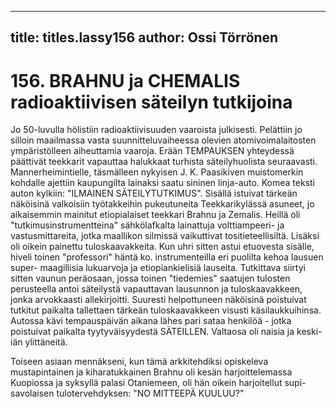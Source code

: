 
---

title: titles.lassy156
author: Ossi Törrönen
---


    
# 156. BRAHNU ja CHEMALIS radioaktiivisen säteilyn tutkijoina 
Jo 50-luvulla hölistiin radioaktiivisuuden vaaroista julkisesti. Pelättiin jo silloin maailmassa vasta suunnitteluvaiheessa 
olevien atomivoimalaitosten ympäristölleen aiheuttamia vaaroja. Erään TEMPAUKSEN yhteydessä päättivät teekkarit 
vapauttaa halukkaat turhista säteilyhuolista seuraavasti. Mannerheimintielle, täsmälleen nykyisen J. K. Paasikiven 
muistomerkin kohdalle ajettiin kaupungilta lainaksi saatu sininen linja-auto. Komea teksti auton kylkiin: "ILMAINEN 
SÄTEILYTUTKIMUS". Sisällä istuivat tärkeän näköisinä valkoisiin työtakkeihin pukeutuneita Teekkarikylässä 
asuneet, jo aikaisemmin mainitut etiopialaiset teekkari Brahnu ja Zemalis. Heillä oli "tutkimusinstrumentteina" 
sähkölafkalta lainattuja volttiampeeri- ja vastusmittareita, jotka maallikon silmissä vaikuttivat tositieteellisiltä. Lisäksi 
oli oikein painettu tuloskaavakkeita. Kun uhri sitten astui etuovesta sisälle, hiveli toinen "professori" häntä ko. 
instrumenteilla eri puolilta kehoa lausuen super- maagillisia lukuarvoja ja etiopiankielisiä lauseita. Tutkittava siirtyi 
sitten vaunun peräosaan, jossa toinen "tiedemies" saatujen tulosten perusteella antoi säteilystä vapauttavan lausunnon 
ja tuloskaavakkeen, jonka arvokkaasti allekirjoitti.  Suuresti helpottuneen näköisinä poistuivat tutkitut paikalta 
tallettaen tärkeän tuloskaavakkeen visusti käsilaukkuihinsa. Autossa kävi tempauspäivän aikana lähes pari sataa 
henkilöä - jotka poistuivat paikalta tyytyväisyydestä SÄTEILLEN. Valtaosa oli naisia ja keski-iän ylittäneitä. 

Toiseen asiaan mennäkseni, kun tämä arkkitehdiksi opiskeleva mustapintainen ja kiharatukkainen Brahnu oli kesän 
harjoittelemassa Kuopiossa ja syksyllä palasi Otaniemeen, oli hän oikein harjoitellut supi-savolaisen tulotervehdyksen: 
"NO MITTEEPÄ KUULUU?" 

